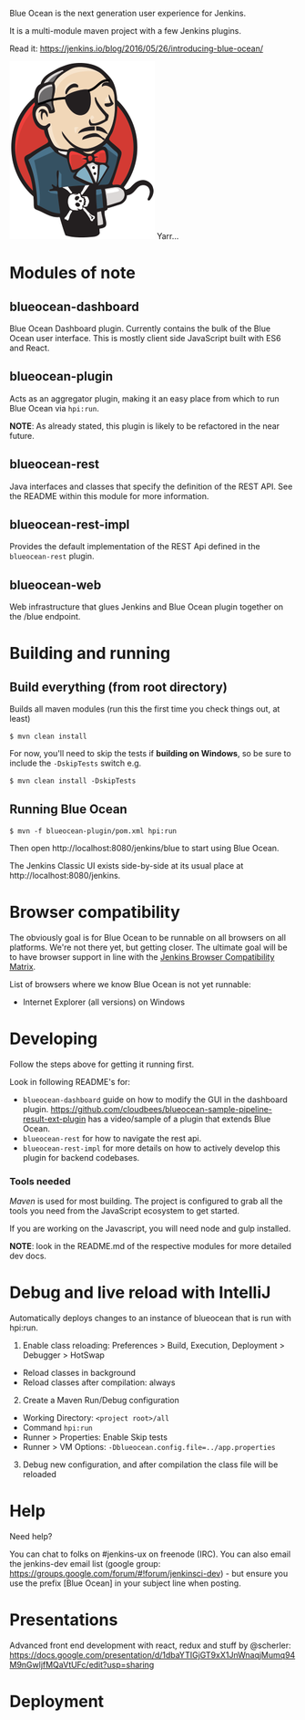 Blue Ocean is the next generation user experience for Jenkins.

It is a multi-module maven project with a few Jenkins plugins. 

Read it: 
https://jenkins.io/blog/2016/05/26/introducing-blue-ocean/




![Pirate logo, because it's ocean and stuff](logo-yarrr.png)
Yarr...

# Modules of note
## blueocean-dashboard

Blue Ocean Dashboard plugin. Currently contains the bulk of the Blue Ocean user interface. This is mostly client side JavaScript built with ES6 and React. 

## blueocean-plugin

Acts as an aggregator plugin, making it an easy place from which to run Blue Ocean via `hpi:run`. 

__NOTE__: As already stated, this plugin is likely to be refactored in the near future.


## blueocean-rest

Java interfaces and classes that specify the definition of the REST API. See the README within this module for more information.

## blueocean-rest-impl

Provides the default implementation of the REST Api defined in the `blueocean-rest` plugin.

## blueocean-web

Web infrastructure that glues Jenkins and Blue Ocean plugin together on the /blue endpoint. 

    
# Building and running

## Build everything (from root directory)
Builds all maven modules (run this the first time you check things out, at least)

```
$ mvn clean install
```

For now, you'll need to skip the tests if __building on Windows__, so be sure to include the `-DskipTests` switch e.g.

```
$ mvn clean install -DskipTests
```

## Running Blue Ocean

```
$ mvn -f blueocean-plugin/pom.xml hpi:run
```

Then open http://localhost:8080/jenkins/blue to start using Blue Ocean.

The Jenkins Classic UI exists side-by-side at its usual place at http://localhost:8080/jenkins.

# Browser compatibility

The obviously goal is for Blue Ocean to be runnable on all browsers on all platforms. We're not there yet, but getting
closer. The ultimate goal will be to have browser support in line with the [Jenkins Browser Compatibility Matrix](https://wiki.jenkins-ci.org/display/JENKINS/Browser+Compatibility+Matrix). 

List of browsers where we know Blue Ocean is not yet runnable:

* Internet Explorer (all versions) on Windows



# Developing 

Follow the steps above for getting it running first. 

Look in following README's for:
* ``blueocean-dashboard`` guide on how to modify the GUI in the dashboard plugin. https://github.com/cloudbees/blueocean-sample-pipeline-result-ext-plugin has a video/sample of a plugin that extends Blue Ocean. 
* ``blueocean-rest`` for how to navigate the rest api. 
* ``blueocean-rest-impl`` for more details on how to actively develop this plugin for backend codebases.

### Tools needed

*Maven* is used for most building. The project is configured to grab all the tools you need from the JavaScript ecosystem to get started. 

If you are working on the Javascript, you will need node and gulp installed.


__NOTE__: look in the README.md of the respective modules for more detailed dev docs. 



# Debug and live reload with IntelliJ
Automatically deploys changes to an instance of blueocean that is run with hpi:run.

1. Enable class reloading: Preferences > Build, Execution, Deployment > Debugger > HotSwap
  * Reload classes in background
  * Reload classes after compilation: always
2. Create a Maven Run/Debug configuration
 * Working Directory: `<project root>/all`
 * Command `hpi:run`
 * Runner > Properties: Enable Skip tests
 * Runner > VM Options: `-Dblueocean.config.file=../app.properties`
3. Debug new configuration, and after compilation the class file will be reloaded

# Help

Need help? 

You can chat to folks on #jenkins-ux on freenode (IRC). You can also email the jenkins-dev email list (google group: https://groups.google.com/forum/#!forum/jenkinsci-dev) - but ensure you use the prefix [Blue Ocean] in your subject line when posting.

# Presentations

Advanced front end development with react, redux and stuff by @scherler: https://docs.google.com/presentation/d/1dbaYTIGjGT9xX1JnWnaqjMumq94M9nGwljfMQaVtUFc/edit?usp=sharing

# Deployment

